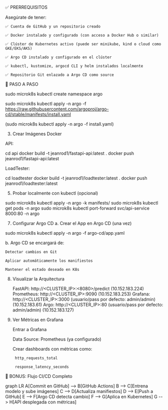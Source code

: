 ✅ PRERREQUISITOS

Asegúrate de tener:

    ✅ Cuenta de GitHub y un repositorio creado

    ✅ Docker instalado y configurado (con acceso a Docker Hub o similar)

    ✅ Clúster de Kubernetes activo (puede ser minikube, kind o cloud como GKE/EKS/AKS)

    ✅ Argo CD instalado y configurado en el clúster

    ✅ kubectl, kustomize, argocd CLI y helm instalados localmente

    ✅ Repositorio Git enlazado a Argo CD como source

🚀 PASO A PASO

sudo microk8s kubectl create namespace argo

sudo microk8s kubectl apply -n argo -f https://raw.githubusercontent.com/argoproj/argo-cd/stable/manifests/install.yaml

(sudo microk8s kubectl apply -n argo -f install.yaml)


3. Crear Imágenes Docker

API:

cd api
docker build -t jeanrod1/fastapi-api:latest .
docker push jeanrod1/fastapi-api:latest

LoadTester:

cd loadtester
docker build -t jeanrod1/loadtester:latest .
docker push jeanrod1/loadtester:latest

5. Probar localmente con kubectl (opcional)

sudo microk8s kubectl apply -n argo -k manifests/
sudo microk8s kubectl get pods -n argo
sudo microk8s kubectl port-forward svc/api-service 8000:80 -n argo



7. Configurar Argo CD
a. Crear el App en Argo CD (una vez)

sudo microk8s kubectl apply -n argo -f argo-cd/app.yaml


b. Argo CD se encargará de:

    Detectar cambios en Git

    Aplicar automáticamente los manifiestos

    Mantener el estado deseado en K8s

8. Visualizar la Arquitectura

    FastAPI: http://<CLUSTER_IP>:<8080>/predict 
    (10.152.183.224)
    Prometheus: http://<CLUSTER_IP>:9090
    (10.152.183.253)
    Grafana: http://<CLUSTER_IP>:3000 (usuario/pass por defecto: admin/admin)
    (10.152.183.61)
    Argo: http://<CLUSTER_IP>:80 (usuario/pass por defecto: admin/admin)
    (10.152.183.127)

9. Ver Métricas en Grafana

    Entrar a Grafana

    Data Source: Prometheus (ya configurado)

    Crear dashboards con métricas como:

        http_requests_total

        response_latency_seconds

🧠 BONUS: Flujo CI/CD Completo

graph LR
A[Commit en GitHub] --> B[GitHub Actions]
B --> C[Entrena modelo y sube imágenes]
C --> D[Actualiza manifiestos]
D --> E[Push a GitHub]
E --> F[Argo CD detecta cambio]
F --> G[Aplica en Kubernetes]
G --> H[API desplegada con métricas]